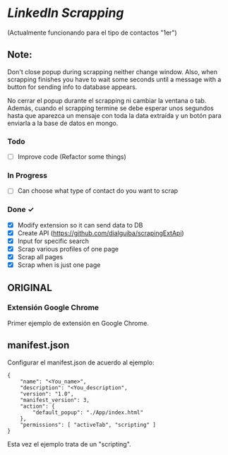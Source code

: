 # _LinkedIn Scrapping_

(Actualmente funcionando para el tipo de contactos "1er")

## Note:

Don't close popup during scrapping neither change window. Also, when scrapping finishes you have to wait some seconds until a message with a button for sending info to database appears.

No cerrar el popup durante el scrapping ni cambiar la ventana o tab. Además, cuando el scrapping termine se debe esperar unos segundos hasta que aparezca un mensaje con toda la data extraída y un botón para enviarla a la base de datos en mongo.

### Todo

- [ ] Improve code (Refactor some things)

### In Progress

- [ ] Can choose what type of contact do you want to scrap

### Done ✓

- [x] Modify extension so it can send data to DB
- [x] Create API (https://github.com/dialguiba/scrapingExtApi)
- [x] Input for specific search
- [x] Scrap various profiles of one page
- [x] Scrap all pages
- [x] Scrap when is just one page

## ORIGINAL

### Extensión Google Chrome

Primer ejemplo de extensión en Google Chrome.

## manifest.json

Configurar el manifest.json de acuerdo al ejemplo:

```
{
    "name": "<You_name>",
    "description": "<You_description",
    "version": "1.0",
    "manifest_version": 3,
    "action": {
        "default_popup": "./App/index.html"
    },
    "permissions": [ "activeTab", "scripting" ]
}
```

Esta vez el ejemplo trata de un "scripting".
